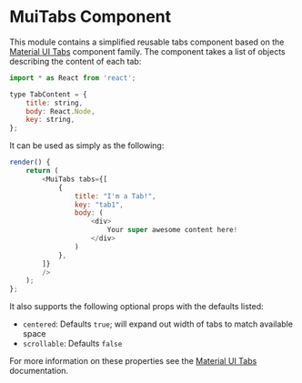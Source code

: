 # MuiTabs Component

This module contains a simplified reusable tabs component based on the [Material UI Tabs](https://material-ui.com/demos/tabs/) component family. The component takes a list of objects describing the content of each tab:

```javascript
import * as React from 'react';

type TabContent = {
    title: string,
    body: React.Node,
    key: string,
};
```

It can be used as simply as the following:

```javascript
render() {
    return (
        <MuiTabs tabs={[
            {
                title: "I'm a Tab!",
                key: "tab1",
                body: (
                    <div>
                        Your super awesome content here!
                    </div>
                )  
            },
        ]}
        />
    );
};
```

It also supports the following optional props with the defaults listed:

- `centered`: Defaults `true`; will expand out width of tabs to match available space
- `scrollable`: Defaults `false`

For more information on these properties see the [Material UI Tabs](https://material-ui.com/demos/tabs/) documentation.